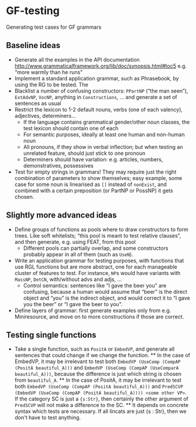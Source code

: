# GF-testing

Generating test cases for GF grammars

## Baseline ideas
 
* Generate all the examples in the API documentation http://www.grammaticalframework.org/lib/doc/synopsis.html#toc5 e.g. “more warmly than he runs” 
* Implement a standard application grammar, such as Phrasebook, by using the RG to be tested. The
* Blacklist a number of confusing constructors: `PPartNP` (“the man seen”), `ExtAdvNP`, `VocNP`, anything in `Constructions`, … and generate a set of sentences as usual
* Restrict the lexicon to 1-2 default nouns, verbs (one of each valency), adjectives, determiners… 
  * If the language contains grammatical gender/other noun classes, the test lexicon should contain one of each
  * For semantic purposes, ideally at least one human and non-human noun
  * All pronouns, if they show in verbal inflection; but when testing an unrelated feature, should just stick to one pronoun
  * Determiners should have variation: e.g. articles, numbers, demonstratives, possessives
* Test for empty strings in grammars! They may require just the right combination of parameters to show themselves; easy example, some case for some noun is linearised as `[]` instead of `nonExist`, and combined with a certain preposition (or PartNP or PossNP) it gets chosen. 

## Slightly more advanced ideas
* Define groups of functions as pools where to draw constructors to form trees. Like soft whitelists; “this pool is meant to test relative clauses”, and then generate, e.g. using FEAT, from this pool
  * Different pools can partially overlap, and some constructors probably appear in all of them (such as `UseN`).
* Write an application grammar for testing purposes, with functions that use RGL functions but are more abstract, one for each manageable cluster of features to test. For instance, `NP`s would have variants with `MassNP`, `DetCN`, with/without advs and adjs, …
  * Control semantics: sentences like “I gave the beer you” are confusing, because a human would assume that “beer” is the direct object and “you” is the indirect object, and would correct it to “I gave you the beer” or “I gave the beer to you”.
* Define layers of grammar: first generate examples only from e.g. Miniresource, and move on to more constructions if those are correct.

## Testing single functions
* Take a single function, such as `PositA` or `EmbedVP`, and generate all sentences that could change if we change the function.
** In the case of EmbedVP, it may be irrelevant to test both `EmbedVP (UseComp (CompAP (PositA beautiful_A)))` and `EmbedVP (UseComp (CompAP (UseComparA beautiful_A)))`, because the difference is just which string is chosen from `beautiful_A`.
** In the case of PositA, it may be irrelevant to test both `EmbedVP (UseComp (CompAP (PositA beautiful_A)))` and `PredSCVP (EmbedVP (UseComp (CompAP (PositA beautiful_A)))) <some other VP>`. If the category SC is just a `{s:Str}`, then certainly the other argument of `PredSCVP` will not make a difference to the SC.
** It depends on concrete syntax which tests are necessary. If all lincats are just {s : Str}, then we don't have to test anything.
